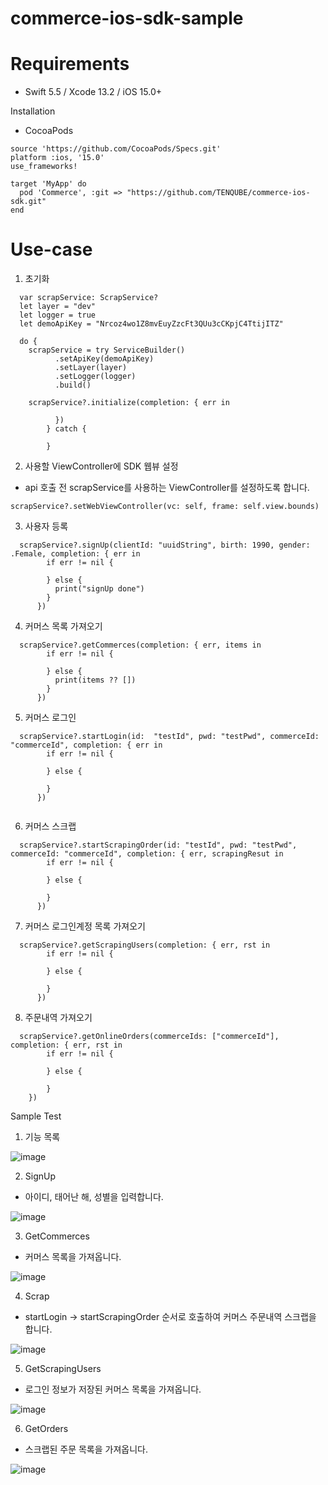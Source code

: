 # commerce-ios-sdk-sample

# Requirements
- Swift 5.5 / Xcode 13.2 / iOS 15.0+

Installation

- CocoaPods
```
source 'https://github.com/CocoaPods/Specs.git'
platform :ios, '15.0'
use_frameworks!

target 'MyApp' do
  pod 'Commerce', :git => "https://github.com/TENQUBE/commerce-ios-sdk.git"
end
```



# Use-case
1. 초기화
```
  var scrapService: ScrapService?
  let layer = "dev"
  let logger = true
  let demoApiKey = "Nrcoz4wo1Z8mvEuyZzcFt3QUu3cCKpjC4TtijITZ"
        
  do {
    scrapService = try ServiceBuilder()
          .setApiKey(demoApiKey)
          .setLayer(layer)
          .setLogger(logger)
          .build()
            
    scrapService?.initialize(completion: { err in
            
          })
        } catch {
            
        }
```


2. 사용할 ViewController에 SDK 웹뷰 설정
- api 호출 전 scrapService를 사용하는 ViewController를 설정하도록 합니다.
```
scrapService?.setWebViewController(vc: self, frame: self.view.bounds)
```


3. 사용자 등록
```
  scrapService?.signUp(clientId: "uuidString", birth: 1990, gender: .Female, completion: { err in
        if err != nil {

        } else {
          print("signUp done")
        }
      })
```


4. 커머스 목록 가져오기
```
  scrapService?.getCommerces(completion: { err, items in
        if err != nil {

        } else {
          print(items ?? [])        
        }
      })
```


5. 커머스 로그인
```
  scrapService?.startLogin(id:  "testId", pwd: "testPwd", commerceId: "commerceId", completion: { err in          
        if err != nil {
        
        } else {
        
        }
      })
        
```

6. 커머스 스크랩
```
  scrapService?.startScrapingOrder(id: "testId", pwd: "testPwd", commerceId: "commerceId", completion: { err, scrapingResut in
        if err != nil {
        
        } else {

        }
      })
```


7. 커머스 로그인계정 목록 가져오기
```
  scrapService?.getScrapingUsers(completion: { err, rst in
        if err != nil {
        
        } else {

        }
      })
```


8. 주문내역 가져오기
```
  scrapService?.getOnlineOrders(commerceIds: ["commerceId"], completion: { err, rst in
        if err != nil {

        } else {

        }
    })
```

Sample Test
1. 기능 목록

![image](https://user-images.githubusercontent.com/3009734/226293234-da0638eb-7f0a-4c24-8c40-4a8e0febcb0d.png)


2. SignUp
- 아이디, 태어난 해, 성별을 입력합니다.

![image](https://user-images.githubusercontent.com/3009734/226293465-748e7995-88b9-4ed3-98a0-9b10e6c87be4.png)


3. GetCommerces
- 커머스 목록을 가져옵니다.

![image](https://user-images.githubusercontent.com/3009734/226293561-f95a3d3f-3e4b-46bb-9e0e-e801f75ab1ac.png)


4. Scrap
- startLogin -> startScrapingOrder 순서로 호출하여 커머스 주문내역 스크랩을 합니다.

![image](https://user-images.githubusercontent.com/3009734/226293755-81ced1fa-83f5-4f2b-9499-397561ee38d8.png)


5. GetScrapingUsers
- 로그인 정보가 저장된 커머스 목록을 가져옵니다.

![image](https://user-images.githubusercontent.com/3009734/226295209-f685b9df-b72b-4c6f-b024-4f66b7ca052d.png)


6. GetOrders
- 스크랩된 주문 목록을 가져옵니다.

![image](https://user-images.githubusercontent.com/3009734/226296569-d2c9cd3b-15c0-4a19-949f-888101c03f41.png)

